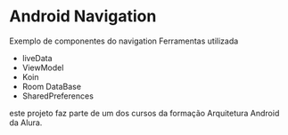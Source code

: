 # Android Navigation


Exemplo de componentes do navigation
Ferramentas utilizada
- liveData
- ViewModel
- Koin
- Room DataBase
- SharedPreferences

este projeto faz parte de um dos cursos da formação Arquitetura Android da Alura.

